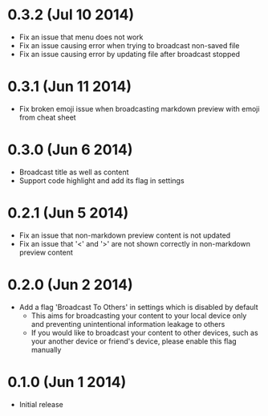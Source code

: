 0.3.2 (Jul 10 2014)
===================

* Fix an issue that menu does not work
* Fix an issue causing error when trying to broadcast non-saved file
* Fix an issue causing error by updating file after broadcast stopped

0.3.1 (Jun 11 2014)
===================

* Fix broken emoji issue when broadcasting markdown preview with emoji from cheat sheet

0.3.0 (Jun 6 2014)
==================

* Broadcast title as well as content
* Support code highlight and add its flag in settings

0.2.1 (Jun 5 2014)
==================

* Fix an issue that non-markdown preview content is not updated
* Fix an issue that '<' and '>' are not shown correctly in non-markdown preview content

0.2.0 (Jun 2 2014)
==================

* Add a flag 'Broadcast To Others' in settings which is disabled by default
  * This aims for broadcasting your content to your local device only and
    preventing unintentional information leakage to others
  * If you would like to broadcast your content to other devices, such as
    your another device or friend's device, please enable this flag manually

0.1.0 (Jun 1 2014)
==================

* Initial release
